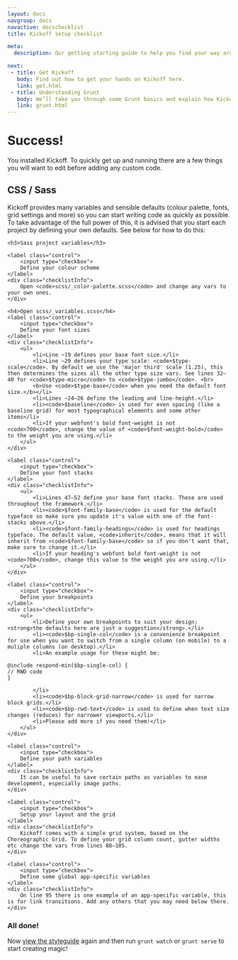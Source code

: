 ```yaml
---
layout: docs
navgroup: docs
navactive: docschecklist
title: Kickoff setup checklist

meta:
  description: Our getting starting guide to help you find your way around the framework.

next:
 - title: Get Kickoff
   body: Find out how to get your hands on Kickoff here.
   link: get.html
 - title: Understanding Grunt
   body: We’ll take you through some Grunt basics and explain how Kickoff is configured to use it.
   link: grunt.html
---
```

# Success!
You installed Kickoff. To quickly get up and running there are a few things you will want to edit before adding any custom code.

<a name="checklist"></a>

<h2 class="interfaceType">CSS / Sass</h2>
<p class="interfaceType">Kickoff provides many variables and sensible defaults (colour palette, fonts, grid settings and more) so you can start writing code as quickly as possible. To take advantage of the full power of this, it is advised that you start each project by defining your own defaults. See below for how to do this:</p>
<div class="well interfaceType">

	<h3>Sass project variables</h3>

	<label class="control">
		<input type="checkbox">
		Define your colour scheme
	</label>
	<div class="checklistInfo">
		Open <code>scss/_color-palette.scss</code> and change any vars to your own ones.
	</div>

	<h4>Open scss/_variables.scss</h4>
	<label class="control">
		<input type="checkbox">
		Define your font sizes
	</label>
	<div class="checklistInfo">
		<ul>
			<li>Line ~19 defines your base font size.</li>
			<li>Line ~29 defines your type scale: <code>$type-scale</code>. By default we use the 'major third' scale (1.25), this then determines the sizes all the other type size vars. See lines 32—40 for <code>$type-micro</code> to <code>$type-jumbo</code>. <br>
			<b>Use <code>$type-base</code> when you need the default font size.</b></li>
			<li>Lines ~24—26 define the leading and line-height.</li>
			<li><code>$baseline</code> is used for even spacing (like a baseline grid) for most typographical elements and some other items</li>
			<li>If your webfont's bold font-weight is not <code>700</code>, change the value of <code>$font-weight-bold</code> to the weight you are using.</li>
		</ul>
	</div>

	<label class="control">
		<input type="checkbox">
		Define your font stacks
	</label>
	<div class="checklistInfo">
		<ul>
			<li>Lines 47—52 define your base font stacks. These are used throughout the framework.</li>
			<li><code>$font-family-base</code> is used for the default typeface so make sure you update it's value with one of the font-stacks above.</li>
			<li><code>$font-family-headings</code> is used for headings typeface. The default value, <code>inherit</code>, means that it will inherit from <code>$font-family-base</code> so if you don't want that, make sure to change it.</li>
			<li>If your heading's webfont bold font-weight is not <code>700</code>, change this value to the weight you are using.</li>
		</ul>
	</div>

	<label class="control">
		<input type="checkbox">
		Define your breakpoints
	</label>
	<div class="checklistInfo">
		<ul>
			<li>Define your own breakpoints to suit your design; <strong>the defaults here are just a suggestion</strong>.</li>
			<li><code>$bp-single-col</code> is a convenience breakpoint for use when you want to switch from a single column (on mobile) to a muliple columns (on desktop).</li>
			<li>An example usage for these might be:
<pre class="l-mb0"><code>@include respond-min($bp-single-col) {
// RWD code
}</code></pre>
			</li>
			<li><code>$bp-block-grid-narrow</code> is used for narrow block grids.</li>
			<li><code>$bp-rwd-text</code> is used to define when text size changes (reduces) for narrower viewports.</li>
			<li>Please add more if you need them!</li>
		</ul>
	</div>

	<label class="control">
		<input type="checkbox">
		Define your path variables
	</label>
	<div class="checklistInfo">
		It can be useful to save certain paths as variables to ease development, especially image paths.
	</div>

	<label class="control">
		<input type="checkbox">
		Setup your layout and the grid
	</label>
	<div class="checklistInfo">
		Kickoff comes with a simple grid system, based on the Choreographic Grid. To define your grid column count, gutter widths etc change the vars from lines 88—105.
	</div>

	<label class="control">
		<input type="checkbox">
		Define some global app-specific variables
	</label>
	<div class="checklistInfo">
		On line 95 there is one example of an app-specific variable, this is for link transitions. Add any others that you may need below there.
	</div>
</div>

<h3 class="interfaceType">All done!</h3>
<p class="interfaceType">Now <a href="styleguide.html">view the styleguide</a> again and then run <code>grunt watch</code> or <code>grunt serve</code> to start creating magic!</p>
